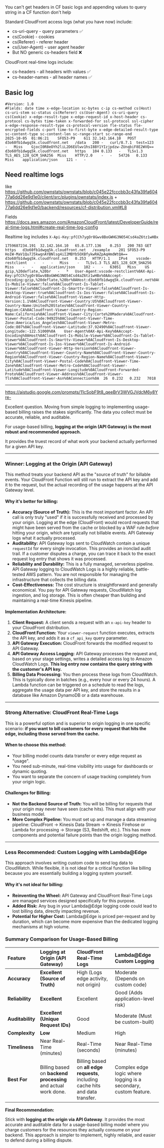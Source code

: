 
You can't get headers in CF basic logs and appending values to query string in a CF function don't help

  Standard CloudFront access logs (what you have now) include:
  - cs-uri-query - query parameters ✅
  - cs(Cookie) - cookies
  - cs(Referer) - referer header
  - cs(User-Agent) - user agent header
  - But NO generic cs-headers field ❌

  CloudFront real-time logs include:
  - cs-headers - all headers with values ✅
  - cs-header-names - all header names ✅


## Basic log

```
#Version: 1.0
#Fields: date time x-edge-location sc-bytes c-ip cs-method cs(Host) cs-uri-stem sc-status cs(Referer) cs(User-Agent) cs-uri-query cs(Cookie) x-edge-result-type x-edge-request-id x-host-header cs-protocol cs-bytes time-taken x-forwarded-for ssl-protocol ssl-cipher x-edge-response-result-type cs-protocol-version fle-status fle-encrypted-fields c-port time-to-first-byte x-edge-detailed-result-type sc-content-type sc-content-len sc-range-start sc-range-end
2025-10-05	01:06:21	SFO53-P9	611	32.142.164.10	POST	d3o60fb1dwgq5k.cloudfront.net	/data	200	-	curl/8.7.1	test=123	-	Miss	GjocI0R8eOYh2liL2D6EUlwv1hsI8BY1YIzjpdzw-ZUnqbiF8E2WVQ==	d3o60fb1dwgq5k.cloudfront.net	https	104	0.133	-	TLSv1.3	TLS_AES_128_GCM_SHA256	Miss	HTTP/2.0	-	-	54726	0.133	Miss	application/json	121	-	-
```

## Need realtime logs

like https://github.com/ownstats/ownstats/blob/c045e22fcccbb3c43fa39fa60477a6dd26e9d1e0/client/src/plugins/ownstats/index.js + https://github.com/ownstats/ownstats/blob/c045e22fcccbb3c43fa39fa60477a6dd26e9d1e0/backend/resources/cf-distribution.yml#L8

Fields https://docs.aws.amazon.com/AmazonCloudFront/latest/DeveloperGuide/real-time-logs.html#create-real-time-log-config

Realtime log includes `X-Api-Key:pfCCh7ygOr8Gwv8BoGWHG3NO54Csd4aZ6tz1wHBx`

```
1759687234.191	32.142.164.10	65.8.177.136	0.253	200	783	GET	https	d3o60fb1dwgq5k.cloudfront.net	/example	201	SFO53-P9	HoIW-MaV1Qu7J5kwqnAYBNlsg4iI2MBYb5OXBfykwRAZpAqHmdWtQA==	d3o60fb1dwgq5k.cloudfront.net	0.253	HTTP/1.1	IPv4	vscode-restclient	-	-	-	Miss	-	TLSv1.3	TLS_AES_128_GCM_SHA256	Miss	-	-	application/json	102	-	-	63051	Miss	US	gzip,%20deflate,%20br	-	*	User-Agent:vscode-restclient%0AX-Api-Key:pfCCh7ygOr8Gwv8BoGWHG3NO54Csd4aZ6tz1wHBx%0AAccept-Encoding:gzip,%20deflate,%20br%0AHost:d3o60fb1dwgq5k.cloudfront.net%0ACloudfront-Is-Mobile-Viewer:false%0ACloudfront-Is-Tablet-Viewer:false%0ACloudfront-Is-Smarttv-Viewer:false%0ACloudfront-Is-Desktop-Viewer:true%0ACloudfront-Is-Ios-Viewer:false%0ACloudfront-Is-Android-Viewer:false%0ACloudfront-Viewer-Http-Version:1.1%0ACloudfront-Viewer-Country:US%0ACloudfront-Viewer-Country-Name:United%20States%0ACloudfront-Viewer-Country-Region:CA%0ACloudfront-Viewer-Country-Region-Name:California%0ACloudfront-Viewer-City:Corte%20Madera%0ACloudfront-Viewer-Postal-Code:94925%0ACloudfront-Viewer-Time-Zone:America/Los_Angeles%0ACloudfront-Viewer-Metro-Code:807%0ACloudfront-Viewer-Latitude:37.92490%0ACloudfront-Viewer-Longitude:-122.51000%0A	User-Agent%0AX-Api-Key%0AAccept-Encoding%0AHost%0ACloudfront-Is-Mobile-Viewer%0ACloudfront-Is-Tablet-Viewer%0ACloudfront-Is-Smarttv-Viewer%0ACloudfront-Is-Desktop-Viewer%0ACloudfront-Is-Ios-Viewer%0ACloudfront-Is-Android-Viewer%0ACloudfront-Viewer-Http-Version%0ACloudfront-Viewer-Country%0ACloudfront-Viewer-Country-Name%0ACloudfront-Viewer-Country-Region%0ACloudfront-Viewer-Country-Region-Name%0ACloudfront-Viewer-City%0ACloudfront-Viewer-Postal-Code%0ACloudfront-Viewer-Time-Zone%0ACloudfront-Viewer-Metro-Code%0ACloudfront-Viewer-Latitude%0ACloudfront-Viewer-Longitude%0ACloudfront-Forwarded-Proto%0ACloudfront-Viewer-Address%0ACloudfront-Viewer-Tls%0ACloudfront-Viewer-Asn%0AConnection%0A	26	0.232	0.232	7018
```

---

https://aistudio.google.com/prompts/11cSobF9t8_qeeBrV3WVGJVdcM6y8Yre-


Excellent question. Moving from simple logging to implementing usage-based billing raises the stakes significantly. The data you collect must be accurate, reliable, and auditable.

For usage-based billing, **logging at the origin (API Gateway) is the most robust and recommended approach.**

It provides the truest record of what work your backend actually performed for a given API key.

---

### Winner: Logging at the Origin (API Gateway)

This method treats your backend API as the "source of truth" for billable events. Your CloudFront Function will still run to extract the API key and add it to the request, but the actual recording of the usage happens at the API Gateway level.

#### Why it's better for billing:

*   **Accuracy (Source of Truth):** This is the most important factor. An API call is only truly "used" if it is successfully received and processed by your origin. Logging at the edge (CloudFront) would record requests that might have been served from the cache or blocked by a WAF rule *before* hitting your origin, which are typically not billable events. API Gateway logs what it actually processed.
*   **Auditability:** API Gateway logs sent to CloudWatch contain a unique `requestId` for every single invocation. This provides an ironclad audit trail. If a customer disputes a charge, you can trace it back to the exact request log entry that shows it was processed.
*   **Reliability and Durability:** This is a fully managed, serverless pipeline. API Gateway logging to CloudWatch Logs is a highly reliable, battle-tested AWS pattern. You are not responsible for managing the infrastructure that collects the billing data.
*   **Cost-Effectiveness:** The cost structure is straightforward and generally economical. You pay for API Gateway requests, CloudWatch log ingestion, and log storage. This is often cheaper than building and maintaining a real-time Kinesis pipeline.

#### Implementation Architecture:

1.  **Client Request:** A client sends a request with an `x-api-key` header to your CloudFront distribution.
2.  **CloudFront Function:** Your `viewer-request` function executes, extracts the API key, and adds it as a `cf_api_key` query parameter.
3.  **API Gateway Execution:** CloudFront forwards the modified request to API Gateway.
4.  **API Gateway Access Logging:** API Gateway processes the request and, based on your stage settings, writes a detailed access log to Amazon CloudWatch Logs. **This log entry now contains the query string with the customer's API key.**
5.  **Billing Data Processing:** You then process these logs from CloudWatch. This is typically done in batches (e.g., every hour or every 24 hours). A Lambda function can be triggered on a schedule to read the logs, aggregate the usage data per API key, and store the results in a database like Amazon DynamoDB or a data warehouse.

---

### Strong Alternative: CloudFront Real-Time Logs

This is a powerful option and is superior to origin logging in one specific scenario: **if you want to bill customers for every request that hits the edge, including those served from the cache.**

#### When to choose this method:

*   Your billing model counts data transfer or every edge request as "usage".
*   You need sub-minute, real-time visibility into usage for dashboards or dynamic quoting.
*   You want to separate the concern of usage tracking completely from your origin logic.

#### Challenges for Billing:

*   **Not the Backend Source of Truth:** You will be billing for requests that your origin may never have seen (cache hits). This must align with your business model.
*   **More Complex Pipeline:** You must set up and manage a data streaming pipeline: CloudFront -> Kinesis Data Stream -> Kinesis Firehose or Lambda for processing -> Storage (S3, Redshift, etc.). This has more components and potential failure points than the origin logging method.

---

### Less Recommended: Custom Logging with Lambda@Edge

This approach involves writing custom code to send log data to CloudWatch. While flexible, it is not ideal for a critical function like billing because you are essentially building a logging system yourself.

#### Why it's not ideal for billing:

*   **Reinventing the Wheel:** API Gateway and CloudFront Real-Time Logs are managed services designed specifically for this purpose.
*   **Added Risk:** Any bug in your Lambda@Edge logging code could lead to lost billing data, directly impacting revenue.
*   **Potential for Higher Cost:** Lambda@Edge is priced per-request and by duration, which can become more expensive than the dedicated logging mechanisms at high volume.

### Summary Comparison for Usage-Based Billing

| Feature | **Logging at Origin (API Gateway)** | **CloudFront Real-Time Logs** | **Lambda@Edge Custom Logging** |
| :--- | :--- | :--- | :--- |
| **Accuracy** | **Excellent (Source of Truth)** | High (Logs edge activity, not origin) | Moderate (Depends on custom code) |
| **Reliability** | **Excellent** | Excellent | Good (Adds application-level risk) |
| **Auditability** | **Excellent (Unique Request IDs)** | Good | Moderate (Must be custom-built) |
| **Complexity** | **Low** | Medium | High |
| **Timeliness** | Near Real-Time (minutes) | Real-Time (seconds) | Near Real-Time (minutes) |
| **Best For** | Billing based on **backend processing** and actual work done. | Billing based on **all edge requests**, including cache hits and data transfer. | Complex edge logic where logging is a secondary, custom feature. |

**Final Recommendation:**

Stick with **logging at the origin via API Gateway**. It provides the most accurate and auditable data for a usage-based billing model where you charge customers for the resources they actually consume on your backend. This approach is simpler to implement, highly reliable, and easier to defend during a billing dispute.
